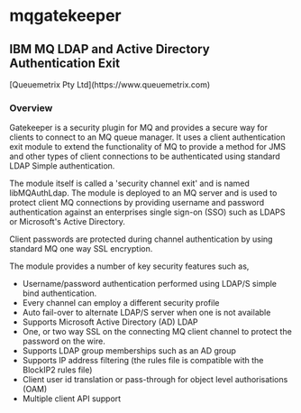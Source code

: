 # mqgatekeeper
<h2>IBM MQ LDAP and Active Directory Authentication Exit</h2>
[Queuemetrix Pty Ltd](https://www.queuemetrix.com)
<h3>Overview</h3>
<p>
Gatekeeper is a security plugin for MQ and provides a secure way for clients to connect to an MQ queue manager. It uses a client authentication exit module to extend the functionality of MQ to provide a method for JMS and other types of client connections to be authenticated using standard LDAP Simple authentication.
</p>
<p>
The module itself is called a 'security channel exit' and is named libMQAuthLdap. The module is deployed to an MQ server and is used to protect client MQ connections by providing username and password authentication against an enterprises single sign-on (SSO) such as LDAPS or Microsoft's Active Directory.
</p>
<p>
Client passwords are protected during channel authentication by using standard MQ one way SSL encryption. 
</p>
<p>
The module provides a number of key security features such as,
</p>
<ul>
<li/>Username/password authentication performed using LDAP/S simple bind authentication.
<li/>Every channel can employ a different security profile
<li/>Auto fail-over to alternate LDAP/S server when one is not available
<li/>Supports Microsoft Active Directory (AD) LDAP
<li/>One, or two way SSL on the connecting MQ client channel to protect the password on the wire.
<li/>Supports LDAP group memberships such as an AD group
<li/>Supports IP address filtering (the rules file is compatible with the BlockIP2 rules file)
<li/>Client user id translation or pass-through for object level authorisations (OAM)
<li/>Multiple client API support
</ul>


